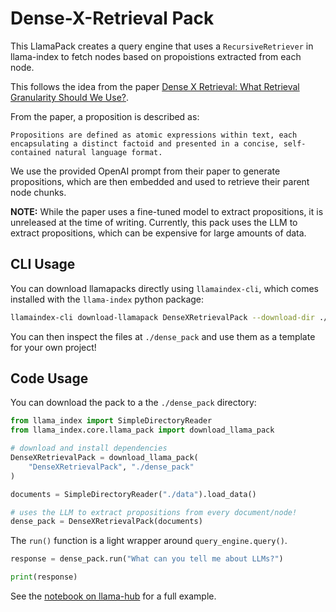 # Dense-X-Retrieval Pack

This LlamaPack creates a query engine that uses a `RecursiveRetriever` in llama-index to fetch nodes based on propoistions extracted from each node.

This follows the idea from the paper [Dense X Retrieval: What Retrieval Granularity Should We Use?](https://arxiv.org/abs/2312.06648).

From the paper, a proposition is described as:

```
Propositions are defined as atomic expressions within text, each encapsulating a distinct factoid and presented in a concise, self-contained natural language format.
```

We use the provided OpenAI prompt from their paper to generate propositions, which are then embedded and used to retrieve their parent node chunks.

**NOTE:** While the paper uses a fine-tuned model to extract propositions, it is unreleased at the time of writing. Currently, this pack uses the LLM to extract propositions, which can be expensive for large amounts of data.

## CLI Usage

You can download llamapacks directly using `llamaindex-cli`, which comes installed with the `llama-index` python package:

```bash
llamaindex-cli download-llamapack DenseXRetrievalPack --download-dir ./dense_pack
```

You can then inspect the files at `./dense_pack` and use them as a template for your own project!

## Code Usage

You can download the pack to a the `./dense_pack` directory:

```python
from llama_index import SimpleDirectoryReader
from llama_index.core.llama_pack import download_llama_pack

# download and install dependencies
DenseXRetrievalPack = download_llama_pack(
    "DenseXRetrievalPack", "./dense_pack"
)

documents = SimpleDirectoryReader("./data").load_data()

# uses the LLM to extract propositions from every document/node!
dense_pack = DenseXRetrievalPack(documents)
```

The `run()` function is a light wrapper around `query_engine.query()`.

```python
response = dense_pack.run("What can you tell me about LLMs?")

print(response)
```

See the [notebook on llama-hub](https://github.com/run-llama/llama-hub/blob/main/llama_hub/llama_packs/dense_x_retrieval/dense_x_retrieval.ipynb) for a full example.
